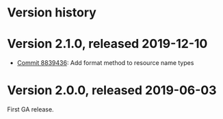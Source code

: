 # Version history

# Version 2.1.0, released 2019-12-10

- [Commit 8839436](https://github.com/googleapis/google-cloud-dotnet/commit/8839436): Add format method to resource name types

# Version 2.0.0, released 2019-06-03

First GA release.
